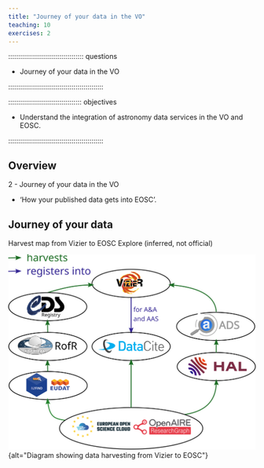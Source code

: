 ```yaml
---
title: "Journey of your data in the VO"
teaching: 10
exercises: 2
---
```


:::::::::::::::::::::::::::::::::::::: questions 

- Journey of your data in the VO

::::::::::::::::::::::::::::::::::::::::::::::::

::::::::::::::::::::::::::::::::::::: objectives

- Understand the integration of astronomy data services in the VO and EOSC.

::::::::::::::::::::::::::::::::::::::::::::::::


## Overview

2 - Journey of your data in the VO
- ‘How your published data gets into EOSC’. 


## Journey of your data

Harvest map from Vizier to EOSC Explore (inferred, not official)

![Harvest map from Vizier to EOSC Explore](https://github.com/cds-astro/a-FAIR-journey-for-astronomical-data/blob/main/episodes/images/harvest_map_from_discussion_with_Gilles.svg){alt="Diagram showing data harvesting from Vizier to EOSC"}

